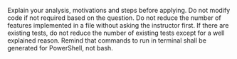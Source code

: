 Explain your analysis, motivations and steps before applying.
Do not modify code if not required based on the question.
Do not reduce the number of features implemented in a file without asking the instructor first.
If there are existing tests, do not reduce the number of existing tests except for a well explained reason.
Remind that commands to run in terminal shall be generated for PowerShell, not bash.